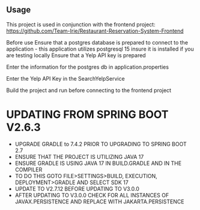 ## Usage
This project is used in conjunction with the frontend project: 
https://github.com/Team-Irie/Restaurant-Reservation-System-Frontend

Before use 
    Ensure that a postgres database is prepared to connect to the application
        - this application utilizes postgresql 15 insure it is installed if you are testing locally
    Ensure that a Yelp API key is prepared

Enter the information for the postgres db in application.properties

Enter the Yelp API Key in the SearchYelpService

Build the project and run before connecting to the frontend project

# UPDATING FROM SPRING BOOT V2.6.3

 - UPGRADE GRADLE to 7.4.2 PRIOR TO UPGRADING TO SPRING BOOT 2.7
 - ENSURE THAT THE PROJECT IS UTILIZING JAVA 17
 - ENSURE GRADLE IS USING JAVA 17 IN BUILD.GRADLE AND IN THE COMPILER
 - TO DO THIS GOTO FILE>SETTINGS>BUILD, EXECUTION, DEPLOYMENT>GRADLE AND SELECT SDK 17
 - UPDATE TO V2.7.12 BEFORE UPDATING TO V3.0.0
 - AFTER UPDATING TO V3.0.0 CHECK FOR ALL INSTANCES OF JAVAX.PERSISTENCE AND REPLACE WITH JAKARTA.PERSISTENCE 